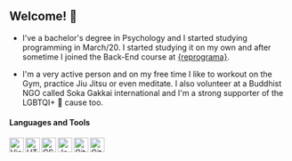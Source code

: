 ## Welcome! :raising_hand:

- I've a bachelor's degree in Psychology and I started studying programming in March/20.
I started studying it on my own and after sometime I joined the Back-End course at [{reprograma}](https://reprograma.com.br/).

- I'm a very active person and on my free time I like to workout on the Gym, practice Jiu Jitsu or even meditate. I also volunteer at a Buddhist NGO called Soka Gakkai international and I'm a strong supporter of the LGBTQI+ :rainbow: cause too.

#### Languages and Tools

<img align="left" alt="Visual Studio Code" width="26px" src="https://upload.wikimedia.org/wikipedia/commons/thumb/9/9a/Visual_Studio_Code_1.35_icon.svg/768px-Visual_Studio_Code_1.35_icon.svg.png" />
<img align="left" alt="HTML5" width="26px" src="https://cdn.icon-icons.com/icons2/2107/PNG/512/file_type_html_icon_130541.png" />
<img align="left" alt="CSS3" width="26px" src="https://cdn.icon-icons.com/icons2/844/PNG/512/CSS3_icon-icons.com_67069.png" />
<img align="left" alt="JavaScript" width="26px" src="https://cdn.icon-icons.com/icons2/2108/PNG/512/javascript_icon_130900.png" />
<img align="left" alt="Git" width="26px" src="https://cdn.icon-icons.com/icons2/2107/PNG/512/file_type_git_icon_130581.png" />
<img align="left" alt="Github" width="26px" src="https://cdn.icon-icons.com/icons2/936/PNG/512/github-logo_icon-icons.com_73546.png" />
